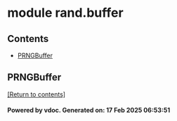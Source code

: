 # module rand.buffer


## Contents
- [PRNGBuffer](#PRNGBuffer)

## PRNGBuffer
[[Return to contents]](#Contents)

#### Powered by vdoc. Generated on: 17 Feb 2025 06:53:51
